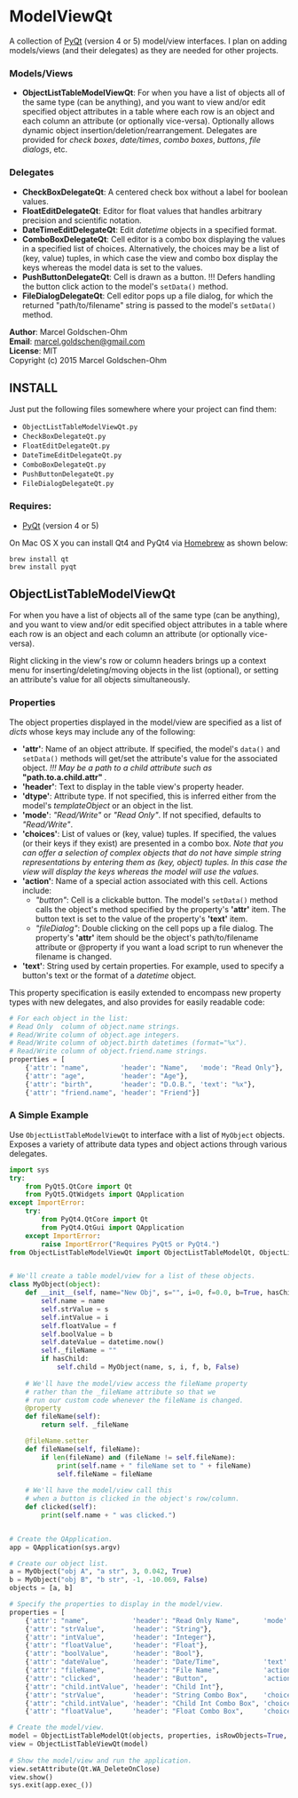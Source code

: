 # ModelViewQt

A collection of [PyQt](https://www.riverbankcomputing.com/software/pyqt/intro) (version 4 or 5) model/view interfaces. I plan on adding models/views (and their delegates) as they are needed for other projects.

### Models/Views

* **ObjectListTableModelViewQt**: For when you have a list of objects all of the same type (can be anything), and you want to view and/or edit specified object attributes in a table where each row is an object and each column an attribute (or optionally vice-versa). Optionally allows dynamic object insertion/deletion/rearrangement. Delegates are provided for *check boxes*, *date/times*, *combo boxes*, *buttons*, *file dialogs*, etc.

### Delegates

* **CheckBoxDelegateQt**: A centered check box without a label for boolean values.
* **FloatEditDelegateQt**: Editor for float values that handles arbitrary precision and scientific notation.
* **DateTimeEditDelegateQt**: Edit *datetime* objects in a specified format.
* **ComboBoxDelegateQt**: Cell editor is a combo box displaying the values in a specified list of choices. Alternatively, the choices may be a list of (key, value) tuples, in which case the   view and combo box display the keys whereas the model data is set to the values.
* **PushButtonDelegateQt**: Cell is drawn as a button. !!! Defers handling the button click action to the model's `setData()` method.
* **FileDialogDelegateQt**: Cell editor pops up a file dialog, for which the returned "path/to/filename" string is passed to the model's `setData()` method.

**Author**: Marcel Goldschen-Ohm  
**Email**:  <marcel.goldschen@gmail.com>  
**License**: MIT  
Copyright (c) 2015 Marcel Goldschen-Ohm  

## INSTALL

Just put the following files somewhere where your project can find them:

* `ObjectListTableModelViewQt.py`
* `CheckBoxDelegateQt.py`
* `FloatEditDelegateQt.py`
* `DateTimeEditDelegateQt.py`
* `ComboBoxDelegateQt.py`
* `PushButtonDelegateQt.py`
* `FileDialogDelegateQt.py`

### Requires:

* [PyQt](https://www.riverbankcomputing.com/software/pyqt/intro) (version 4 or 5)

On Mac OS X you can install Qt4 and PyQt4 via [Homebrew](http://brew.sh) as shown below:

    brew install qt
    brew install pyqt

## ObjectListTableModelViewQt

For when you have a list of objects all of the same type (can be anything), and you want to view and/or edit specified object attributes in a table where each row is an object and each column an attribute (or optionally vice-versa).

Right clicking in the view's row or column headers brings up a context menu for inserting/deleting/moving objects
in the list (optional), or setting an attribute's value for all objects simultaneously.

### Properties

The object properties displayed in the model/view are specified as a list of *dicts* whose keys may include any of the following:

* **'attr'**: Name of an object attribute. If specified, the model's `data()` and `setData()` methods will get/set the attribute's value for the associated object. *!!! May be a path to a child attribute such as* **"path.to.a.child.attr"** *.*
* **'header'**: Text to display in the table view's property header.
* **'dtype'**: Attribute type. If not specified, this is inferred either from the model's *templateObject* or an object in the list.
* **'mode'**: *"Read/Write"* or *"Read Only"*. If not specified, defaults to *"Read/Write"*.
* **'choices'**: List of values or (key, value) tuples. If specified, the values (or their keys if they exist) are presented in a combo box. *Note that you can offer a selection of complex objects that do not have simple string representations by entering them as (key, object) tuples. In this case the view will display the keys whereas the model will use the values.*
* **'action'**: Name of a special action associated with this cell. Actions include:
    * *"button"*: Cell is a clickable button. The model's `setData()` method calls the object's method specified by the property's **'attr'** item. The button text is set to the value of the property's **'text'** item.
    * *"fileDialog"*: Double clicking on the cell pops up a file dialog. The property's **'attr'** item should be the object's path/to/filename attribute or @property if you want a load script to run whenever the filename is changed.
* **'text'**: String used by certain properties. For example, used to specify a button's text or the format of a *datetime* object.

This property specification is easily extended to encompass new property types with new delegates, and also provides for easily readable code:

```python
# For each object in the list:
# Read Only  column of object.name strings.
# Read/Write column of object.age integers.
# Read/Write column of object.birth datetimes (format="%x").
# Read/Write column of object.friend.name strings.
properties = [
    {'attr': "name",        'header': "Name",   'mode': "Read Only"},
    {'attr': "age",         'header': "Age"},
    {'attr': "birth",       'header': "D.O.B.", 'text': "%x"},
    {'attr': "friend.name", 'header': "Friend"}]  
```

### A Simple Example

Use `ObjectListTableModelViewQt` to interface with a list of `MyObject` objects. Exposes a variety of attribute data types and object actions through various delegates.

```python
import sys
try:
    from PyQt5.QtCore import Qt
    from PyQt5.QtWidgets import QApplication
except ImportError:
    try:
        from PyQt4.QtCore import Qt
        from PyQt4.QtGui import QApplication
    except ImportError:
        raise ImportError("Requires PyQt5 or PyQt4.")
from ObjectListTableModelViewQt import ObjectListTableModelQt, ObjectListTableViewQt


# We'll create a table model/view for a list of these objects.
class MyObject(object):
    def __init__(self, name="New Obj", s="", i=0, f=0.0, b=True, hasChild=True):
        self.name = name
        self.strValue = s
        self.intValue = i
        self.floatValue = f
        self.boolValue = b
        self.dateValue = datetime.now()
        self._fileName = ""
        if hasChild:
            self.child = MyObject(name, s, i, f, b, False)
    
    # We'll have the model/view access the fileName property
    # rather than the _fileName attribute so that we
    # run our custom code whenever the fileName is changed.
    @property
    def fileName(self):
        return self. _fileName

    @fileName.setter
    def fileName(self, fileName):
        if len(fileName) and (fileName != self.fileName):
            print(self.name + " fileName set to " + fileName)
            self.fileName = fileName
    
    # We'll have the model/view call this
    # when a button is clicked in the object's row/column.
    def clicked(self):
        print(self.name + " was clicked.")


# Create the QApplication.
app = QApplication(sys.argv)

# Create our object list.
a = MyObject("obj A", "a str", 3, 0.042, True)
b = MyObject("obj B", "b str", -1, -10.069, False)
objects = [a, b]

# Specify the properties to display in the model/view.
properties = [
    {'attr': "name",           'header': "Read Only Name",      'mode': "Read Only"},
    {'attr': "strValue",       'header': "String"},
    {'attr': "intValue",       'header': "Integer"},
    {'attr': "floatValue",     'header': "Float"},
    {'attr': "boolValue",      'header': "Bool"},
    {'attr': "dateValue",      'header': "Date/Time",           'text': "%c"},
    {'attr': "fileName",       'header': "File Name",           'action': "fileDialog"},
    {'attr': "clicked",        'header': "Button",              'action': "button",  'text': "Click Me!"},
    {'attr': "child.intValue", 'header': "Child Int"},
    {'attr': "strValue",       'header': "String Combo Box",    'choices': ['First Choice', 'Second Choice']},
    {'attr': "child.intValue", 'header': "Child Int Combo Box", 'choices': [42, 82]},
    {'attr': "floatValue",     'header': "Float Combo Box",     'choices': [('Pi', 3.14), ('-Pi', -3.14)]}]

# Create the model/view.
model = ObjectListTableModelQt(objects, properties, isRowObjects=True, isDynamic=True, templateObject=MyObject())
view = ObjectListTableViewQt(model)
    
# Show the model/view and run the application.
view.setAttribute(Qt.WA_DeleteOnClose)
view.show()
sys.exit(app.exec_())
```
